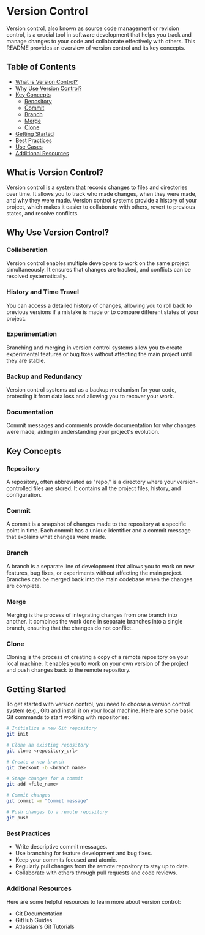 # Version Control

Version control, also known as source code management or revision control, is a crucial tool in software development that helps you track and manage changes to your code and collaborate effectively with others. This README provides an overview of version control and its key concepts.

## Table of Contents

- [What is Version Control?](#what-is-version-control)
- [Why Use Version Control?](#why-use-version-control)
- [Key Concepts](#key-concepts)
  - [Repository](#repository)
  - [Commit](#commit)
  - [Branch](#branch)
  - [Merge](#merge)
  - [Clone](#clone)
- [Getting Started](#getting-started)
- [Best Practices](#best-practices)
- [Use Cases](#use-cases)
- [Additional Resources](#additional-resources)

## What is Version Control?

Version control is a system that records changes to files and directories over time. It allows you to track who made changes, when they were made, and why they were made. Version control systems provide a history of your project, which makes it easier to collaborate with others, revert to previous states, and resolve conflicts.

## Why Use Version Control?

### Collaboration

Version control enables multiple developers to work on the same project simultaneously. It ensures that changes are tracked, and conflicts can be resolved systematically.

### History and Time Travel

You can access a detailed history of changes, allowing you to roll back to previous versions if a mistake is made or to compare different states of your project.

### Experimentation

Branching and merging in version control systems allow you to create experimental features or bug fixes without affecting the main project until they are stable.

### Backup and Redundancy

Version control systems act as a backup mechanism for your code, protecting it from data loss and allowing you to recover your work.

### Documentation

Commit messages and comments provide documentation for why changes were made, aiding in understanding your project's evolution.

## Key Concepts

### Repository

A repository, often abbreviated as "repo," is a directory where your version-controlled files are stored. It contains all the project files, history, and configuration.

### Commit

A commit is a snapshot of changes made to the repository at a specific point in time. Each commit has a unique identifier and a commit message that explains what changes were made.

### Branch

A branch is a separate line of development that allows you to work on new features, bug fixes, or experiments without affecting the main project. Branches can be merged back into the main codebase when the changes are complete.

### Merge

Merging is the process of integrating changes from one branch into another. It combines the work done in separate branches into a single branch, ensuring that the changes do not conflict.

### Clone

Cloning is the process of creating a copy of a remote repository on your local machine. It enables you to work on your own version of the project and push changes back to the remote repository.

## Getting Started

To get started with version control, you need to choose a version control system (e.g., Git) and install it on your local machine. Here are some basic Git commands to start working with repositories:

```bash
# Initialize a new Git repository
git init

# Clone an existing repository
git clone <repository_url>

# Create a new branch
git checkout -b <branch_name>

# Stage changes for a commit
git add <file_name>

# Commit changes
git commit -m "Commit message"

# Push changes to a remote repository
git push
```

### Best Practices
- Write descriptive commit messages.
- Use branching for feature development and bug fixes.
- Keep your commits focused and atomic.
- Regularly pull changes from the remote repository to stay up to date.
- Collaborate with others through pull requests and code reviews.

### Additional Resources
Here are some helpful resources to learn more about version control:
- Git Documentation
- GitHub Guides
- Atlassian's Git Tutorials